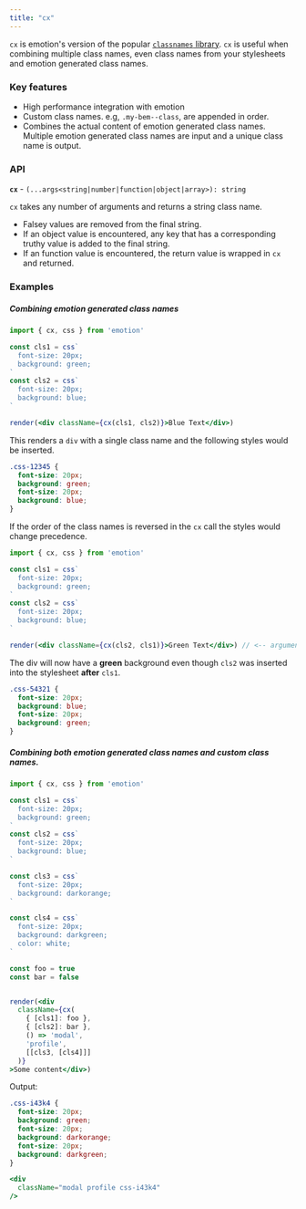 ```yaml
---
title: "cx"
---
```


`cx` is emotion's version of the popular
[`classnames` library](https://github.com/JedWatson/classnames). `cx` is useful
when combining multiple class names, even class names from your stylesheets and
emotion generated class names.

### Key features

* High performance integration with emotion
* Custom class names. e.g, `.my-bem--class`, are appended in order.
* Combines the actual content of emotion generated class names. Multiple emotion
  generated class names are input and a unique class name is output.

### API

**`cx`** - `(...args<string|number|function|object|array>): string`

`cx` takes any number of arguments and returns a string class name.

* Falsey values are removed from the final string.
* If an object value is encountered, any key that has a corresponding truthy
  value is added to the final string.
* If an function value is encountered, the return value is wrapped in `cx` and
  returned.

### Examples

##### Combining emotion generated class names

```jsx live
import { cx, css } from 'emotion'

const cls1 = css`
  font-size: 20px;
  background: green;
`
const cls2 = css`
  font-size: 20px;
  background: blue;
`

render(<div className={cx(cls1, cls2)}>Blue Text</div>)
```

This renders a `div` with a single class name and the following styles would be
inserted.

```css
.css-12345 {
  font-size: 20px;
  background: green;
  font-size: 20px;
  background: blue;
}
```

If the order of the class names is reversed in the `cx` call the styles would
change precedence.

```jsx live
import { cx, css } from 'emotion'

const cls1 = css`
  font-size: 20px;
  background: green;
`
const cls2 = css`
  font-size: 20px;
  background: blue;
`

render(<div className={cx(cls2, cls1)}>Green Text</div>) // <-- arguments reversed
```

The div will now have a **green** background even though `cls2` was inserted
into the stylesheet **after** `cls1`.

```css
.css-54321 {
  font-size: 20px;
  background: blue;
  font-size: 20px;
  background: green;
}
```

##### Combining both emotion generated class names and custom class names.

```jsx live
import { cx, css } from 'emotion'

const cls1 = css`
  font-size: 20px;
  background: green;
`
const cls2 = css`
  font-size: 20px;
  background: blue;
`

const cls3 = css`
  font-size: 20px;
  background: darkorange;
`

const cls4 = css`
  font-size: 20px;
  background: darkgreen;
  color: white;
`

const foo = true
const bar = false


render(<div
  className={cx(
    { [cls1]: foo },
    { [cls2]: bar },
    () => 'modal',
    'profile',
    [[cls3, [cls4]]]
  )}
>Some content</div>)
```

Output:

```css
.css-i43k4 {
  font-size: 20px;
  background: green;
  font-size: 20px;
  background: darkorange;
  font-size: 20px;
  background: darkgreen;
}
```

```jsx harmony
<div
  className="modal profile css-i43k4"
/>
```
